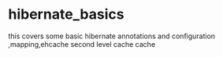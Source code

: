 # hibernate_basics
this covers some basic hibernate annotations and configuration ,mapping,ehcache second level cache cache 
